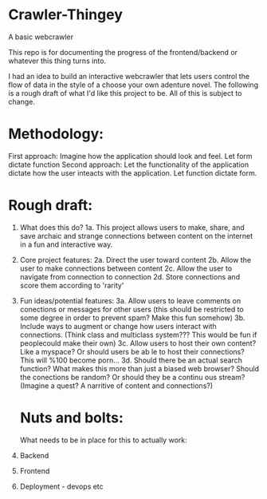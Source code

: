 # Crawler-Thingey
A basic webcrawler 

This repo is for documenting the progress of the frontend/backend or whatever this thing turns into.

I had an idea to build an interactive webcrawler that lets users control the flow of data in the style of a choose your own adenture novel.
The following is a rough draft of what I'd like this project to be. All of this is subject to change. 

# Methodology: 
  First approach: Imagine how the application should look and feel. Let form dictate function
  Second approach: Let the functionality of the application dictate how the user inteacts with the application. Let function dictate form.



# Rough draft:

 1. What does this do?
	1a. This project allows users to make, share, and save archaic and strange connections between content on the internet in a fun and interactive way. 
 
 2. Core project features: 
	2a. Direct the user toward content 
	2b. Allow the user to make connections between content 
	2c. Allow the user to navigate from connection to connection
	2d. Store connections and score them according to 'rarity'

 3. Fun ideas/potential features:
	3a. Allow users to leave comments on conections or messages for other users (this should be restricted to some degree in order to prevent spam? Make this fun somehow)
  3b. Include ways to augment or change how users  interact with connections. (Think class and multiclass system??? This would be fun if peoplecould make their own)
  3c. Allow users to host their own content? Like a myspace? Or should users be ab	le to host their connections? This will %100 become porn...
  3d. Should there be an actual search function? What makes this more than just a 	biased web browser? Should the conections be random? Or should they be a continu	ous stream? (Imagine a quest? A        narritive of content and connections?) 

	
	
	
	# Nuts and bolts:

	What needs to be in place for this to actually work:

1. Backend 
2. Frontend
3. Deployment - devops etc



